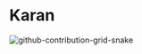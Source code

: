 # Karan

![github-contribution-grid-snake](https://user-images.githubusercontent.com/72380607/217198133-f418faa6-c9b1-47d5-ab2f-ddce17eb3514.gif)
